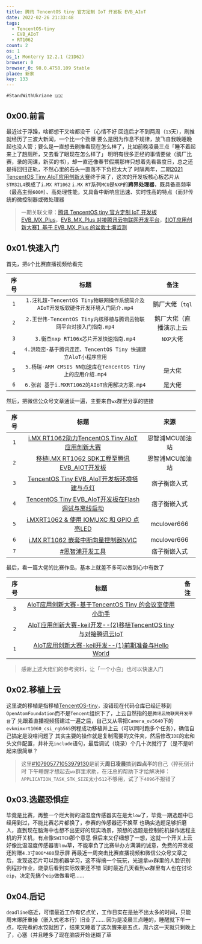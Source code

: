 ```yaml
---
title: 腾讯 TencentOS tiny 官方定制 IoT 开发板 EVB_AIoT
date: 2022-02-26 21:33:48
tags:
  - TencentOS-tiny
  - EVB_AIoT
  - RT1062
count: 2
os: 1
os_1: Monterry 12.2.1 (21D62)
browser: 0
browser_0: 98.0.4758.109 Stable
place: 新家
key: 133
---
```

    #StandWithUkriane 🇺🇦
<!-- more -->
## 0x00.前言
<span title="你知道的太多了" class="heimu">最近过于浮躁，啥都想干又啥都没干（心情不好
回连后才不到两周（`13`天），刷推就经历了三波大新闻，一个比一个劲爆
要么是因为作息不规律，放飞自我晚睡晚起也没人管；要么是一直想去刷推看现在怎么样了，比如前晚凌晨三点「睡不着起来上了趟厕所，又去看了眼现在怎么样了」
明明有很多正经的事情要做（鹅厂比赛，录的网课，新买的书），却一直还像春节假期那样只想着先看番度日，总之还是得回归正轨，不然心里的石头一直落不下负担太大了</span>
时隔两年，二期[2021 TencentOS Tiny AIoT应用创新大赛](https://web.archive.org/web/20220307120534/https://cloud.tencent.com/developer/competition/introduction/10032)终于来了，这次的开发板核心板芯片从`STM32L4`换成了`i.MX RT1062`
`i.MX RT`系列`MCU`是`NXP`的**跨界处理器**，既具备高频率（最高主频`600M`）、高处理性能，又具备中断响应迅速、实时性高的特点（而非传统的微控制器或微处理器
> 一期关联文章：[腾讯 TencentOS tiny 官方定制 IoT 开发板 EVB_MX_Plus](../EVB-MX-Plus/init.html)，[EVB_MX_Plus 对接腾讯云物联网开发平台](../EVB-MX-Plus/qcloud-iot-explorer.html)，[【IOT应用创新大赛】基于 EVB_MX_Plus 的盆栽土壤监测](../EVB-MX-Plus/flower.html)

## 0x01.快速入门
首先，把`6`个比赛直播视频给看完

序号 | 标题 | 备注
:---: | :---: | :---:
`1` | `1.汪礼超-TencentOS Tiny物联网操作系统简介及AIoT开发板软硬件开发环境入门简介.mp4` | 鹅厂大佬（`tql`
`2` | `2.王世伟-TencentOS Tiny内核移植与腾讯云物联网平台对接入门指南.mp4` | 鹅厂大佬（直播演示上云
`3` | `3.衡杰nxp RT106x芯片开发快速指南.mp4` | `NXP`大佬
`4` | `4.洪晓峦-基于腾讯连连、TencentOS Tiny 快速建立AloT小程序应用` | 
`5` | `5.杨瑞-ARM CMSIS NN加速库在TencentOS Tiny上的应用介绍.mp4` | 是大佬
`6` | `6.张岩 基于i.MXRT1062的AIoT应用解决方案.mp4` | 是大佬

然后，把微信公众号文章通读一遍，主要来自`wx`群里分享的链接

序号 | 标题 | 来源
:---: | :---: | :---:
`1` | [i.MX RT1062助力TencentOS Tiny AIoT应用创新大赛](https://web.archive.org/web/20220307123217/https://mp.weixin.qq.com/s?__biz=MzI3NDYwOTQ5Mg%3D%3D&mid=2247489403&idx=2&sn=c2c5580e26e62d7785f222de1a715640) | 恩智浦MCU加油站
`2` | [移植i.MX RT1062 SDK工程至腾讯EVB_AIOT开发板](https://web.archive.org/web/20220307123104/https://mp.weixin.qq.com/s?__biz=MzI3NDYwOTQ5Mg%3D%3D&mid=2247489703&idx=1&sn=e15d47d588f08d6c2492bd1f4e0f3182) | 恩智浦MCU加油站
`3` | [TencentOS Tiny EVB_AIoT开发板环境搭建与点灯](https://web.archive.org/web/20220307123653/https://mp.weixin.qq.com/s?__biz=MzU0MzQzMzc5Nw%3D%3D&mid=2247488772&idx=1&sn=f7324446713f32c212ee6f332ada1359) | 痞子衡嵌入式
`4` | [TencentOS Tiny EVB_AIoT开发板在Flash调试与离线启动](https://web.archive.org/web/20220307123818/https://mp.weixin.qq.com/s?__biz=MzU0MzQzMzc5Nw%3D%3D&mid=2247488788&idx=1&sn=8dbfee385ad3215633c3e225b772ef45) | 痞子衡嵌入式
`5` | [i.MXRT1062 & 使用 IOMUXC 和 GPIO 点亮LED](https://web.archive.org/web/20220307124919/https://mp.weixin.qq.com/s?__biz=MzUyMTE0NTA2Ng%3D%3D&mid=2247487157&idx=1&sn=0e5beb407a96f0441620f823b502e607) | mculover666
`6` | [i.MX RT1062 嵌套中断向量控制器NVIC](https://web.archive.org/web/20220307125512/https://mp.weixin.qq.com/s?__biz=MzUyMTE0NTA2Ng%3D%3D&mid=2247487192&idx=1&sn=8251c5b9663525e4be0fd98a056545fa) | mculover666
`7` | [#恩智浦开发工具](https://web.archive.org/web/20220307123420/https://mp.weixin.qq.com/mp/appmsgalbum?__biz=MzU0MzQzMzc5Nw%3D%3D&action=getalbum&album_id=1522554051819864065) | 痞子衡嵌入式

最后，看一篇大佬的比赛作品，基本上就差不多可以做到心中有数了

序号 | 标题 | 备注
:---: | :---: | :---:
`3` | [AIoT应用创新大赛-基于TencentOS Tiny 的会议室使用小助手](https://web.archive.org/web/20220307125656/https://cloud.tencent.com/developer/article/1940558) | 
`2` | [AIoT应用创新大赛-keil开发--(2)移植TencentOS tiny与对接腾讯云IoT](https://web.archive.org/web/20220307130140/https://cloud.tencent.com/developer/article/1931085) | 
`1` | [AIoT应用创新大赛-keil开发--(1)前期准备与Hello World](https://web.archive.org/web/20220307125911/https://cloud.tencent.com/developer/article/1925881) | 

> 感谢上述大佬们的参考资料，让「一个小白」也可以快速入门

## 0x02.移植上云
这里说的移植是指移植[TencentOS-tiny](https://github.com/OpenAtomFoundation/TencentOS-tiny)，没错现在代码仓库已经迁移到`OpenAtomFoundation`而不是`Tencent`组织下了，上云自然指的是`腾讯云物联网开发平台`了
先跟着直播视频搭建过一遍之后，自己又从零把`Camera_ov5640`下的`evkmimxrt1060_csi_rgb565`例程成功移植并上云（可以同时跑多个任务），确信自己搞定是没啥问题了
其实主要的操作就是复制需要的文件夹，然后修改`IDE`的宏和头文件配置，并补充`include`语句，最后调试（烧录）个几十次就行了（<span title="你知道的太多了" class="heimu">是不是听起来很简单？</span>
> 这里[#107905771053979130](https://mastodon.yuangezhizao.cn/web/statuses/107905771053979130)是前天**周日凌晨**搞到**四点半**的自己（<span title="你知道的太多了" class="heimu">猝死倒计时</span>
下午睡醒才想起去`wx`群里求助，在汪总的帮助下才给解决掉：`APPLICATION_TASK_STK_SIZE`太小`512`不够用，试了下`4096`不报错了

## 0x03.选题恐惧症
毕竟是比赛，再整一个烂大街的温湿度传感器实在是太`low`了，毕竟一期选题中已经用到过，不能比赛芯片都换了，参赛的传感器还不换草
也确实选题足够折磨人，直到现在脑海中也想不出更好的现实场景，预想的选题是控制舵机操作远程主机的开关机，有点像`SWITCH`那个意思
但后来又仔细想了一想，这就一个开关上云好像比温湿度传感器害`low`草，不能辜负了比赛举办方满满的诚意，免费的开发板还附赠`4.3`寸`800*480`显示屏
再最近一周突击比赛直播视频和微信公众号文章之后，发现这芯片可以跑机器学习，这不得搞一个玩玩，光速拿`wx`群里的人脸识别例程抄作业，烧录后看到实际效果还不错
同时最近几天看到`wx`群里有人也在讨论`eip`，决定先搞个`eip`做做看吧……

## 0x04.后记
`deadline`临近，可惜最近工作有亿点忙，工作日实在是抽不出太多的时间，只能周末爆肝重操（嵌入式老本行）旧业了……
<span title="你知道的太多了" class="heimu">因为是凌晨三点睡的，睡醒就下午一点，吃完煮的水饺就困了，结果又睡着了这次醒来是五点，周六这一天就只剩晚上了，心塞（并且睡多了现在脑袋开始迷糊了草</span>
